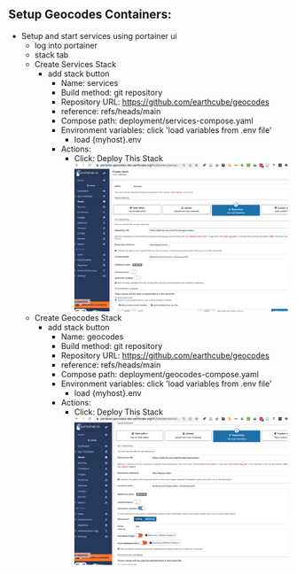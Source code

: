##  Setup Geocodes Containers:

  * Setup and start services using portainer ui
    * log into portainer
    * stack tab
    * Create Services Stack
      * add stack button
          * Name: services
          * Build method: git repository
          * Repository URL: https://github.com/earthcube/geocodes
          * reference: refs/heads/main
          * Compose path: deployment/services-compose.yaml
          * Environment variables: click 'load variables from .env file'
            * load {myhost}.env
          * Actions: 
            * Click: Deploy This Stack 
  ![Create Services Stack](./images/create_services.png)
    * Create Geocodes Stack
      * add stack button
        * Name: geocodes
        * Build method: git repository
        * Repository URL: https://github.com/earthcube/geocodes
        * reference: refs/heads/main
        * Compose path: deployment/geocodes-compose.yaml
        * Environment variables: click 'load variables from .env file'
          * load {myhost}.env
        * Actions:
          * Click: Deploy This Stack
    ![Create Geocodes Stack](./images/create_geocodes_stack.png)

    
